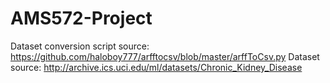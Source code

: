 # AMS572-Project
Dataset conversion script source: https://github.com/haloboy777/arfftocsv/blob/master/arffToCsv.py
Dataset source: http://archive.ics.uci.edu/ml/datasets/Chronic_Kidney_Disease